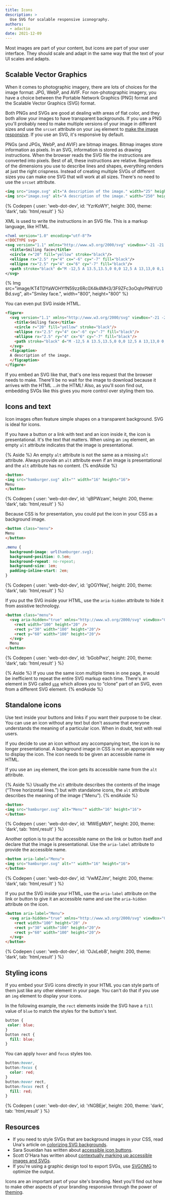 ```yaml
---
title: Icons
description: >
  Use SVG for scalable responsive iconography.
authors:
  - adactio
date: 2021-12-09
---
```


Most images are part of your content, but icons are part of your user interface. 
They should scale and adapt in the same way that the text of your UI scales and adapts.

## Scalable Vector Graphics

When it comes to photographic imagery, there are lots of choices for the image format: JPG, WebP, and AVIF. 
For non-photographic imagery, you have a choice between the Portable Network Graphics (PNG) format and the Scalable Vector Graphics (SVG) format.

Both PNGs and SVGs are good at dealing with areas of flat color, and they both allow your images to have transparent backgrounds. 
If you use a PNG you'll probably need to make multiple versions of your image in different sizes and use the `srcset` attribute on your `img` element to [make the image responsive](/learn/design/responsive-images/). If you use an SVG, it's responsive by default.

PNGs (and JPGs, WebP, and AVIF) are bitmap images. Bitmap images store information as pixels. In an SVG, information is stored as drawing instructions. When the browser reads the SVG file the instructions are converted into pixels. Best of all, these instructions are relative. Regardless of the dimensions you use to describe lines and shapes, everything renders at just the right crispness. Instead of creating multiple SVGs of different sizes you can make one SVG that will work at all sizes. There's no need to use the `srcset` attribute.

```html
<img src="image.svg" alt="A description of the image." width="25" height="25">
<img src="image.svg" alt="A description of the image." width="250" height="250">
```

{% Codepen {
 user: 'web-dot-dev',
 id: 'YzrKoWY',
 height: 300,
 theme: 'dark',
 tab: 'html,result'
} %}

XML is used to write the instructions in an SVG file. This is a markup language, like HTML.

```xml
<?xml version="1.0" encoding="utf-8"?>
<!DOCTYPE svg>
<svg version="1.1" xmlns="http://www.w3.org/2000/svg" viewBox="-21 -21 42 42" width="100" height="100">
  <title>Smiling face</title>
  <circle r="20" fill="yellow" stroke="black"/>
  <ellipse rx="2.5" ry="4" cx="-6" cy="-7" fill="black"/>
  <ellipse rx="2.5" ry="4" cx="6" cy="-7" fill="black"/>
  <path stroke="black" d="M -12,5 A 13.5,13.5,0 0,0 12,5 A 13,13,0 0,1 -12,5"/>
</svg>
```

{% Img src="image/KT4TDYaWOHYfN59zz6Rc0X4k4MH3/3F9ZFc3oOqhrPN6YU0Bd.svg", alt="Smiley face.", width="800", height="800" %}

You can even put SVG inside HTML.

```html
<figure>
  <svg version="1.1" xmlns="http://www.w3.org/2000/svg" viewBox="-21 -21 42 42" width="100" height="100">
    <title>Smiling face</title>
    <circle r="20" fill="yellow" stroke="black"/>
    <ellipse rx="2.5" ry="4" cx="-6" cy="-7" fill="black"/>
    <ellipse rx="2.5" ry="4" cx="6" cy="-7" fill="black"/>
    <path stroke="black" d="M -12,5 A 13.5,13.5,0 0,0 12,5 A 13,13,0 0,1 -12,5"/>
  </svg>
  <figcaption>
  A description of the image.
  </figcaption>
</figure>
```

If you embed an SVG like that, that's one less request that the browser needs to make. There'll be no wait for the image to download because it arrives with the HTML …*in* the HTML! Also, as you'll soon find out, embedding SVGs like this gives you more control over styling them too.

## Icons and text

Icon images often feature simple shapes on a transparent background. SVG is ideal for icons.

If you have a button or a link with text and an icon inside it, the icon is presentational. It's the text that matters. When using an `img` element, an empty `alt` attribute indicates that the image is presentational.

{% Aside %}
An empty `alt` attribute is not the same as a missing `alt` attribute. Always provide an `alt` attribute even if an image is presentational and the `alt` attribute has no content.
{% endAside %}

```html
<button>
<img src="hamburger.svg" alt="" width="16" height="16">
Menu
</button>
```

{% Codepen {
 user: 'web-dot-dev',
 id: 'qBPWzam',
 height: 200,
 theme: 'dark',
 tab: 'html,result'
} %}

Because CSS is for presentation, you could put the icon in your CSS as a background image.

```html
<button class="menu">
Menu
</button>
```

```css
.menu {
  background-image: url(hamburger.svg);
  background-position: 0.5em;
  background-repeat: no-repeat;
  background-size: 1em;
  padding-inline-start: 2em;
}
```

{% Codepen {
 user: 'web-dot-dev',
 id: 'gOGYNwj',
 height: 200,
 theme: 'dark',
 tab: 'html,result'
} %}

If you put the SVG inside your HTML, use the `aria-hidden` attribute to hide it from assistive technology.

```html
<button class="menu">
  <svg aria-hidden="true" xmlns="http://www.w3.org/2000/svg" viewBox="0 0 100 80" width="16" height="16">
    <rect width="100" height="20" />
    <rect y="30" width="100" height="20"/>
    <rect y="60" width="100" height="20"/>
  </svg>
  Menu
</button>
```

{% Codepen {
 user: 'web-dot-dev',
 id: 'bGobPwz',
 height: 200,
 theme: 'dark',
 tab: 'html,result'
} %}

{% Aside %}
If you use the same icon multiple times in one page, it would be inefficient to repeat the entire SVG markup each time. There's an element in SVG called [`use`](https://developer.mozilla.org/docs/Web/SVG/Element/use) which allows you to “clone” part of an SVG, even from a different SVG element.
{% endAside %}

## Standalone icons

Use text inside your buttons and links if you want their purpose to be clear. You can use an icon without any text but don't assume that everyone understands the meaning of a particular icon. When in doubt, test with real users.

If you decide to use an icon without any accompanying text, the icon is no longer presentational. A background image in CSS is not an appropriate way to display the icon. The icon needs to be given an accessible name in HTML.

If you use an `img` element, the icon gets its accessible name from the `alt` attribute.

{% Aside %}
Usually the `alt` attribute describes the contents of the image (“Three horizontal lines.”) but with standalone icons, the `alt` attribute describes the meaning of the image (“Menu”).
{% endAside %}

```html
<button>
<img src="hamburger.svg" alt="Menu"" width="16" height="16">
</button>
```

{% Codepen {
 user: 'web-dot-dev',
 id: 'MWEgMbY',
 height: 200,
 theme: 'dark',
 tab: 'html,result'
} %}

Another option is to put the accessible name on the link or button itself and declare that the image is presentational. Use the `aria-label` attribute to provide the accessible name.

```html
<button aria-label="Menu">
<img src="hamburger.svg" alt="" width="16" height="16">
</button>
```

{% Codepen {
 user: 'web-dot-dev',
 id: 'VwMZJmr',
 height: 200,
 theme: 'dark',
 tab: 'html,result'
} %}

If you put the SVG inside your HTML, use the `aria-label` attribute on the link or button to give it an accessible name and use the `aria-hidden` attribute on the icon.

```html
<button aria-label="Menu">
  <svg aria-hidden="true" xmlns="http://www.w3.org/2000/svg" viewBox="0 0 100 80" width="16" height="16">
    <rect width="100" height="20" />
    <rect y="30" width="100" height="20"/>
    <rect y="60" width="100" height="20"/>
  </svg>
</button>
```

{% Codepen {
 user: 'web-dot-dev',
 id: 'OJxLebB',
 height: 200,
 theme: 'dark',
 tab: 'html,result'
} %}

## Styling icons

If you embed your SVG icons directly in your HTML you can style parts of them just like any other element in your page. You can't do that if you use an `img` element to display your icons.

In the following example, the `rect` elements inside the SVG have a `fill` value of `blue` to match the styles for the button's text.

```css
button {
 color: blue;
}
button rect {
  fill: blue;
}
```

You can apply `hover` and `focus` styles too.

```css
button:hover,
button:focus {
  color: red;
}
button:hover rect,
button:focus rect {
  fill: red;
}
```

{% Codepen {
 user: 'web-dot-dev',
 id: 'rNGBEje',
 height: 200,
 theme: 'dark',
 tab: 'html,result'
} %}

## Resources

* If you need to style SVGs that are background images in your CSS, read Una's article on [colorizing SVG backgrounds](https://css-tricks.com/solved-with-css-colorizing-svg-backgrounds/).
* Sara Soueidan has written about [accessible icon buttons](https://www.sarasoueidan.com/blog/accessible-icon-buttons/).
* Scott O'Hara has written about [contextually marking up accessible images and SVGs](https://www.scottohara.me/blog/2019/05/22/contextual-images-svgs-and-a11y.html).
* If you're using a graphic design tool to export SVGs, use [SVGOMG](https://jakearchibald.github.io/svgomg/) to optimize the output.

Icons are an important part of your site's branding. Next you'll find out how to make other aspects of your branding responsive through the power of [theming](/learn/design/theming).
